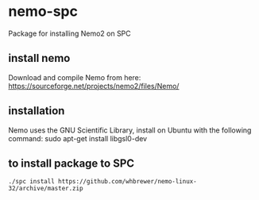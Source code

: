 # nemo-spc
Package for installing Nemo2 on SPC

## install nemo 
Download and compile Nemo from here:
https://sourceforge.net/projects/nemo2/files/Nemo/

## installation
Nemo uses the GNU Scientific Library, install on Ubuntu with the following command:
sudo apt-get install libgsl0-dev

## to install package to SPC

    ./spc install https://github.com/whbrewer/nemo-linux-32/archive/master.zip

